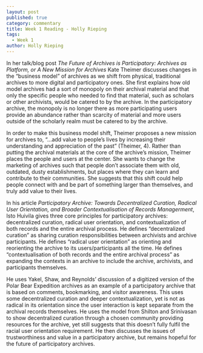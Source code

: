 ```yaml
---
layout: post
published: true
category: commentary
title: Week 1 Reading - Holly Rieping
tags:
  - Week 1
author: Holly Rieping
---
```

In her talk/blog post _The Future of Archives is Participatory: Archives as Platform, or A New Mission for Archives_ Kate Theimer discusses changes in the “business model” of archives as we shift from physical, traditional archives to more digital and participatory ones. She first explains how old model archives had a sort of monopoly on their archival material and that only the specific people who needed to find that material, such as scholars or other archivists, would be catered to by the archive. In the participatory archive, the monopoly is no longer there as more participating users provide an abundance rather than scarcity of material and more users outside of the scholarly realm must be catered to by the archive. 

In order to make this business model shift, Theimer proposes a new mission for archives to, “...add value to people’s lives by increasing their understanding and appreciation of the past” (Theimer, 4). Rather than putting the archival materials at the core of the archive’s mission, Theimer places the people and users at the center. She wants to change the marketing of archives such that people don’t associate them with old, outdated, dusty establishments, but places where they can learn and contribute to their communities. She suggests that this shift could help people connect with and be part of something larger than themselves, and truly add value to their lives.

In his article _Participatory Archive: Towards Decentralized Curation, Radical User Orientation, and Broader Contextualisation of Records Managerment_, Isto Huivila gives three core principles for participatory archives: decentralized curation, radical user orientation, and contextualization of both records and the entire archival process. He defines “decentralized curation” as sharing curation responsibilities between archivists and archive participants. He defines “radical user orientation” as orienting and reorienting the archive to its users/participants all the time. He defines “contextualisation of both records and the entire archival process” as expanding the contexts in an archive to include the archive, archivists, and participants themselves.

He uses Yakel, Shaw, and Reynolds’ discussion of a digitized version of the Polar Bear Expedition archives as an example of a participatory archive that is based on comments, bookmarking, and visitor awareness. This uses some decentralized curation and deeper contextualization, yet is not as radical in its orientation since the user interaction is kept separate from the archival records themselves. He uses the model from Shilton and Srinivasan to show decentralized curation through a chosen community providing resources for the archive, yet still suggests that this doesn’t fully fulfil the racial user orientation requirement. He then discusses the issues of trustworthiness and value in a participatory archive, but remains hopeful for the future of participatory archives.

